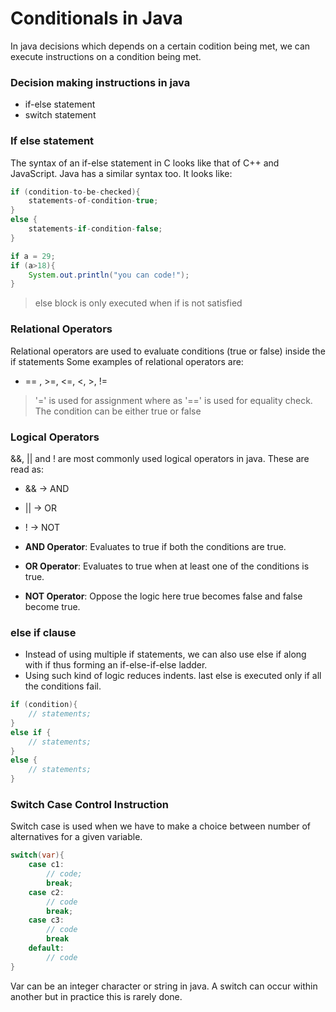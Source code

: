 # Conditionals in Java
In java decisions which depends on a certain codition being met, we can execute instructions on a condition being met.

### Decision making instructions in java
- if-else statement
- switch statement
  

### If else statement
The syntax of an if-else statement in C looks like that of C++ and JavaScript. Java has a similar syntax too. It looks like:
```java
if (condition-to-be-checked){
    statements-of-condition-true;
}
else {
    statements-if-condition-false;
}
```

```java
if a = 29;
if (a>18){
    System.out.println("you can code!");
}
```
> else block is only executed when if is not satisfied

### Relational Operators 
Relational operators are used to evaluate conditions (true or false) inside the if statements Some examples of relational operators are:
- == , >=, <=, <, >, !=
> '=' is used for assignment where as '==' is used for equality check. The condition can be either true or false


### Logical Operators 
&&, || and ! are most commonly used logical operators in java. These are read as:
- && -> AND
- || -> OR
- ! -> NOT

- **AND Operator**: Evaluates to true if both the conditions are true.
- **OR Operator**: Evaluates to true when at least one of the conditions is true.
- **NOT Operator**: Oppose the logic here true becomes false and false become true.

### else if clause
- Instead of using multiple if statements, we can also use else if along with if thus forming an if-else-if-else ladder.
- Using such kind of logic reduces indents. last else is executed only if all the conditions fail.
```java
if (condition){
    // statements;
}
else if {
    // statements;
}
else {
    // statements;
}
```

### Switch Case Control Instruction
Switch case is used when we have to make a choice between number of alternatives for a given variable.

```java
switch(var){
    case c1:
        // code;
        break;
    case c2:
        // code 
        break;
    case c3:
        // code
        break
    default:
        // code
}
```

Var can be an integer character or string in java. A switch can occur within another but in practice this is rarely done.